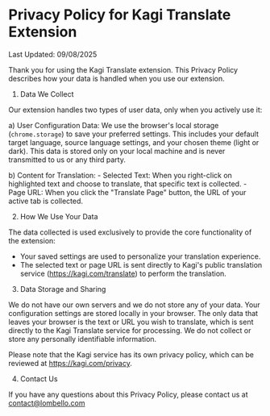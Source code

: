 # Privacy Policy for Kagi Translate Extension

Last Updated: 09/08/2025

Thank you for using the Kagi Translate extension. This Privacy Policy describes how your data is handled when you use our extension.

1. Data We Collect

Our extension handles two types of user data, only when you actively use it:

a) User Configuration Data: We use the browser's local storage (`chrome.storage`) to save your preferred settings. This includes your default target language, source language settings, and your chosen theme (light or dark). This data is stored only on your local machine and is never transmitted to us or any third party.

b) Content for Translation:
    - Selected Text: When you right-click on highlighted text and choose to translate, that specific text is collected.
    - Page URL: When you click the "Translate Page" button, the URL of your active tab is collected.

2. How We Use Your Data

The data collected is used exclusively to provide the core functionality of the extension:

- Your saved settings are used to personalize your translation experience.
- The selected text or page URL is sent directly to Kagi's public translation service (<https://kagi.com/translate>) to perform the translation.

3. Data Storage and Sharing

We do not have our own servers and we do not store any of your data. Your configuration settings are stored locally in your browser. The only data that leaves your browser is the text or URL you wish to translate, which is sent directly to the Kagi Translate service for processing. We do not collect or store any personally identifiable information.

Please note that the Kagi service has its own privacy policy, which can be reviewed at <https://kagi.com/privacy>.

4. Contact Us

If you have any questions about this Privacy Policy, please contact us at <contact@lombello.com>
